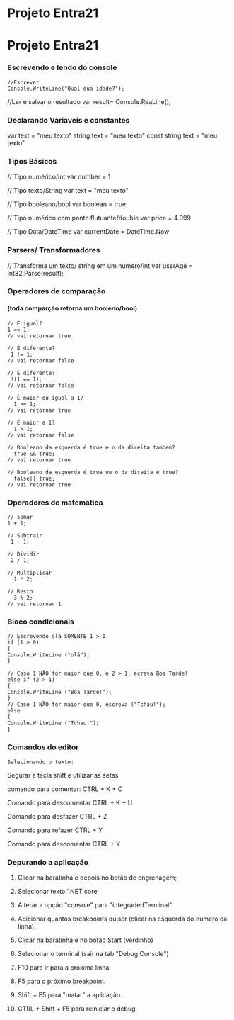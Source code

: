 # Projeto Entra21

# Projeto Entra21

### Escrevendo e lendo do console
    //Escrever
    Console.WriteLine("Qual dua idade?");

 //Ler e salvar o resultado
    var result= Console.ReaLine();

### Declarando Variáveis e constantes
   var text = "meu texto"
   string text = "meu texto"
   const string text = "meu texto"

### Tipos Básicos
   // Tipo numérico/int
    var number = 1
 

   // Tipo texto/String
    var  text = "meu texto"

   // Tipo booleano/bool
    var  boolean = true

   // Tipo numérico com ponto flutuante/double
    var  price = 4.099

   // Tipo Data/DateTime
    var  currentDate = DateTime.Now

### Parsers/ Transformadores
   // Transforma um texto/ string em um numero/int
    var userAge = Int32.Parse(result);

### Operadores de comparação
#### (toda comparção retorna um booleno/bool)
    // É igual?
    1 == 1;
    // vai retornar true

    // É diferente?
     1 != 1;
    // vai retornar false

    // É diferente?
     !(1 == 1);
    // vai retornar false

    // É maior ou igual a 1?
      1 >= 1;
    // vai retornar true

    // É maior a 1?
      1 > 1;
    // vai retornar false

    // Booleano da esquerda é true e o da direita tambem?
      true && true;
    // vai retornar true

    // Booleano da esquerda é true ou o da direita é true?
      false|| true;
    // vai retornar true


### Operadores de matemática
    // somar
    1 + 1;

    // Subtrair
     1 - 1;

    // Dividir
     2 / 1;

    // Multiplicar
      1 * 2;

    // Resto
      3 % 2;
    // vai retornar 1

### Bloco condicionais
    // Escrevendo olá SOMENTE 1 > 0
    if (1 > 0)
    {
    Console.WriteLine ("olá");
    }

    // Caso 1 NÃO for maior que 0, e 2 > 1, ecreva Boa Tarde!
    else if (2 > 1)
    {
    Console.WriteLine ("Boa Tarde!");
    }
    // Caso 1 NÃO for maior que 0, escreva ("Tchau!");
    else
    {
    Console.WriteLine ("Tchau!");
    }



### Comandos do editor
    Selecionando o texto:
Segurar a tecla shift e utilizar as setas

comando para comentar:
CTRL + K + C

Comando para descomentar
CTRL + K + U

Comando para desfazer
CTRL + Z

Comando para refazer
CTRL + Y

Comando para descomentar
CTRL + Y

### Depurando a aplicação

1. Clicar na baratinha e depois no botão de engrenagem; 

2. Selecionar texto '.NET core'

3. Alterar a opção "console" para "integradedTerminal"

4. Adicionar quantos breakpoints quiser (clicar na esquerda do numero da linha).

5. Clicar na baratinha e no botão Start (verdinho)

6. Selecionar o terminal (sair na tab "Debug Console")

7. F10 para ir para a próxima linha.

8. F5 para o próximo breakpoint.

9. Shift + F5 para "matar" a aplicação.

10. CTRL + Shift + F5 para reiniciar o debug.